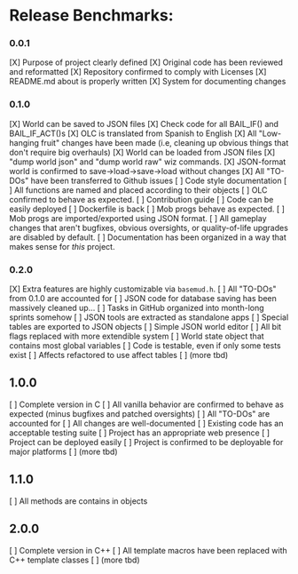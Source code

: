 # Release Benchmarks:

### 0.0.1

[X] Purpose of project clearly defined
[X] Original code has been reviewed and reformatted
[X] Repository confirmed to comply with Licenses
[X] README.md about is properly written
[X] System for documenting changes

### 0.1.0

[X] World can be saved to JSON files
[X] Check code for all BAIL_IF() and BAIL_IF_ACT()s
[X] OLC is translated from Spanish to English
[X] All "Low-hanging fruit" changes have been made (i.e, cleaning up obvious things
    that don't require big overhauls)
[X] World can be loaded from JSON files
[X] "dump world json" and "dump world raw" wiz commands.
[X] JSON-format world is confirmed to save->load->save->load without changes
[X] All "TO-DOs" have been transferred to Github issues
[ ] Code style documentation
[ ] All functions are named and placed according to their objects
[ ] OLC confirmed to behave as expected.
[ ] Contribution guide
[ ] Code can be easily deployed
[ ] Dockerfile is back
[ ] Mob progs behave as expected.
[ ] Mob progs are imported/exported using JSON format.
[ ] All gameplay changes that aren't bugfixes, obvious oversights, or
    quality-of-life upgrades are disabled by default.
[ ] Documentation has been organized in a way that makes sense for _this_ project.

### 0.2.0

[X] Extra features are highly customizable via `basemud.h`.
[ ] All "TO-DOs" from 0.1.0 are accounted for
[ ] JSON code for database saving has been massively cleaned up...
[ ] Tasks in GitHub organized into month-long sprints somehow
[ ] JSON tools are extracted as standalone apps
[ ] Special tables are exported to JSON objects
[ ] Simple JSON world editor
[ ] All bit flags replaced with more extendible system
[ ] World state object that contains most global variables
[ ] Code is testable, even if only some tests exist
[ ] Affects refactored to use affect tables
[ ] (more tbd)

## 1.0.0

[ ] Complete version in C
[ ] All vanilla behavior are confirmed to behave as expected (minus bugfixes
    and patched oversights)
[ ] All "TO-DOs" are accounted for
[ ] All changes are well-documented
[ ] Existing code has an acceptable testing suite
[ ] Project has an appropriate web presence
[ ] Project can be deployed easily
[ ] Project is confirmed to be deployable for major platforms
[ ] (more tbd)

## 1.1.0

[ ] All methods are contains in objects

## 2.0.0

[ ] Complete version in C++
[ ] All template macros have been replaced with C++ template classes
[ ] (more tbd)
